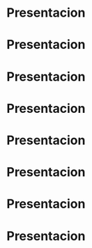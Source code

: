 # Presentacion
# Presentacion
# Presentacion
# Presentacion
# Presentacion
# Presentacion
# Presentacion
# Presentacion

